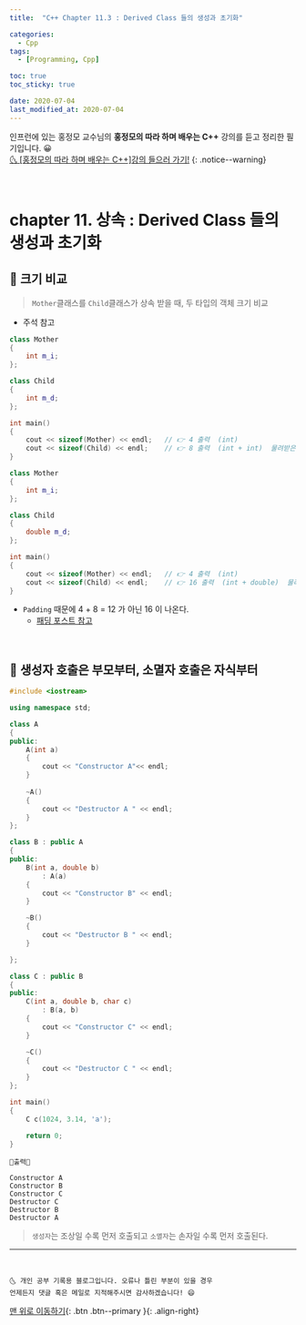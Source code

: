 ```yaml
---
title:  "C++ Chapter 11.3 : Derived Class 들의 생성과 초기화" 

categories:
  - Cpp
tags:
  - [Programming, Cpp]

toc: true
toc_sticky: true

date: 2020-07-04
last_modified_at: 2020-07-04
---
```


인프런에 있는 홍정모 교수님의 **홍정모의 따라 하며 배우는 C++** 강의를 듣고 정리한 필기입니다. 😀    
[🌜 [홍정모의 따라 하며 배우는 C++]강의 들으러 가기!](https://www.inflearn.com/course/following-c-plus)
{: .notice--warning}

<br>

# chapter 11. 상속 : Derived Class 들의 생성과 초기화

## 🔔 크기 비교

> `Mother`클래스를 `Child`클래스가 상속 받을 때, 두 타입의 객체 크기 비교

- 주석 참고

```cpp
class Mother
{
    int m_i;
};

class Child
{
    int m_d;
};

int main()
{
    cout << sizeof(Mother) << endl;   // 👉 4 출력  (int)
    cout << sizeof(Child) << endl;    // 👉 8 출력  (int + int)  물려받은 m_i과 자신만의 m_d
}
```

```cpp
class Mother
{
    int m_i;
};

class Child
{
    double m_d;
};

int main()
{
    cout << sizeof(Mother) << endl;   // 👉 4 출력  (int)
    cout << sizeof(Child) << endl;    // 👉 16 출력  (int + double)  물려받은 m_i과 자신만의 m_d
}
```

- `Padding` 때문에 4 + 8 = 12 가 아닌 16 이 나온다.
  - [패딩 포스트 참고](http://localhost:4000/cpp/chapter4-8/#%EA%B5%AC%EC%A1%B0%EC%B2%B4-%EB%A9%A4%EB%B2%84%EB%93%A4%EC%9D%98-%ED%81%AC%EA%B8%B0--%ED%8C%A8%EB%94%A9-padding)


<br>

## 🔔 생성자 호출은 부모부터, 소멸자 호출은 자식부터

```cpp
#include <iostream>

using namespace std;

class A
{
public:
	A(int a)
	{
		cout << "Constructor A"<< endl;
	}
	
	~A()
	{
		cout << "Destructor A " << endl;
	}
};

class B : public A
{
public:
	B(int a, double b)
		: A(a)
	{
		cout << "Constructor B" << endl;
	}

	~B()
	{
		cout << "Destructor B " << endl;
	}

};

class C : public B
{
public:
	C(int a, double b, char c)
		: B(a, b)
	{
		cout << "Constructor C" << endl;
	}

	~C()
	{
		cout << "Destructor C " << endl;
	}
};

int main()
{
	C c(1024, 3.14, 'a');

	return 0;
}
```

```
💎출력💎

Constructor A
Constructor B
Constructor C
Destructor C
Destructor B
Destructor A
```

> `생성자`는 조상일 수록 먼저 호출되고 `소멸자`는 손자일 수록 먼저 호출된다.

***
<br>

    🌜 개인 공부 기록용 블로그입니다. 오류나 틀린 부분이 있을 경우 
    언제든지 댓글 혹은 메일로 지적해주시면 감사하겠습니다! 😄

[맨 위로 이동하기](#){: .btn .btn--primary }{: .align-right}
<br>